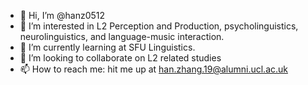 - 👋 Hi, I’m @hanz0512
- 👀 I’m interested in L2 Perception and Production, psycholinguistics, neurolinguistics, and language-music interaction.
- 🌱 I’m currently learning at SFU Linguistics.
- 💞️ I’m looking to collaborate on L2 related studies
- 📫 How to reach me: hit me up at han.zhang.19@alumni.ucl.ac.uk

<!---
hanz0512/hanz0512 is a ✨ special ✨ repository because its `README.md` (this file) appears on your GitHub profile.
You can click the Preview link to take a look at your changes.
--->
